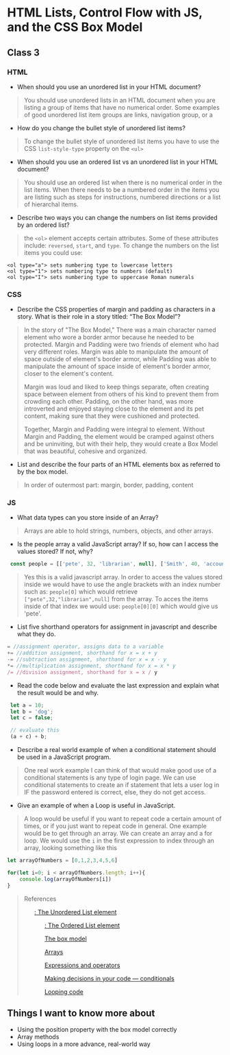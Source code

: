 # HTML Lists, Control Flow with JS, and the CSS Box Model

## Class 3

### HTML 
- When should you use an unordered list in your HTML document?
>You should use unordered lists in an HTML document when you are listing a group of items that have no numerical order. Some examples of good unordered list item groups are links, navigation group, or a
>

- How do you change the bullet style of unordered list items?
>To change the bullet style of unordered list items you have to use the CSS `list-style-type` property on the `<ul>`
>

- When should you use an ordered list vs an unordered list in your HTML document?
>You should use an ordered list when there is no numerical order in the list items. When there needs to be a numbered order in the items you are listing such as steps for instructions, numbered directions or a list of hierarchal items.
>

- Describe two ways you can change the numbers on list items provided by an ordered list?
>the `<ol>` element accepts certain attributes. Some of these attributes include:
`reversed`, `start`, and `type`. To change the numbers on the list items you could use:

```
<ol type="a"> sets numbering type to lowercase letters
<ol type="1"> sets numbering type to numbers (default)
<ol type="I"> sets numbering type to uppercase Roman numerals
```


### CSS
- Describe the CSS properties of margin and padding as characters in a story. What is their role in a story titled: “The Box Model”?
>In the story of "The Box Model," There was a main character named element who wore a border armor because he needed to be protected. Margin and Padding were two friends of element who had very different roles. Margin was able to manipulate the amount of space outside of element's border armor, while Padding was able to manipulate the amount of space inside of element's border armor, closer to the element's content.
>
>Margin was loud and liked to keep things separate, often creating space between element from others of his kind to prevent them from crowding each other. Padding, on the other hand, was more introverted and enjoyed staying close to the element and its pet content, making sure that they were cushioned and protected.
>
>Together, Margin and Padding were integral to element. Without Margin and Padding, the element would be cramped against others and be uninviting, but with their help, they would create a  Box Model that was beautiful, cohesive and organized.
>
- List and describe the four parts of an HTML elements box as referred to by the box model.
>In order of outermost part: margin, border, padding, content
>

### JS

- What data types can you store inside of an Array?
>Arrays are able to hold strings, numbers, objects, and other arrays.
>

- Is the people array a valid JavaScript array? If so, how can I access the values stored? If not, why?

```javascript
 const people = [['pete', 32, 'librarian', null], ['Smith', 40, 'accountant', 'fishing:hiking:rock_climbing'], ['bill', null, 'artist', null]];
```

>Yes this is a valid javascript array. In order to access the values stored inside we would have to use the angle brackets with an index number such as:
`people[0]` which would retrieve `["pete",32,"librarian",null]` from the array. To acces the items inside of that index we would use: 
`people[0][0]` which would give us 'pete'.
>

- List five shorthand operators for assignment in javascript and describe what they do.

```javascript
= //assignment operator, assigns data to a variable
+= //addition assignment, shorthand for x = x + y
-= //subtraction assignment, shorthand for x = x - y
*= //multiplication assignment, shorthand for x = x * y
/= //division assignment, shorthand for x = x / y
```


- Read the code below and evaluate the last expression and explain what the result would be and why.

```javascript
 let a = 10;
 let b = 'dog';
 let c = false;

 // evaluate this
 (a + c) + b;
```
>
>

- Describe a real world example of when a conditional statement should be used in a JavaScript program.
>One real work example I can think of that would make good use of a conditional statements is any type of login page. We can use conditional statements to create an if statement that lets a user log in IF the password entered is correct, else, they do not get access.
>

- Give an example of when a Loop is useful in JavaScript.
>A loop would be useful if  you want to repeat code a certain amount of times, or if you just want to repeat code in general. One example would be to get through an array. We can create an array and a for loop. We would use the `i` in the first expression to index through an array, looking something like this

```javascript
let arrayOfNumbers = [0,1,2,3,4,5,6]

for(let i=0; i < arrayOfNumbers.length; i++){
    console.log(arrayOfNumbers[i])
}

```


>References
>
>[<ul>: The Unordered List element](https://developer.mozilla.org/en-US/docs/Web/HTML/Element/ul)
>
>[<ol>: The Ordered List element](https://developer.mozilla.org/en-US/docs/Web/HTML/Element/ol)
>
>[The box model](https://developer.mozilla.org/en-US/docs/Learn/CSS/Building_blocks/The_box_model)
>
>[Arrays](https://developer.mozilla.org/en-US/docs/Learn/JavaScript/First_steps/Arrays)
>
>[Expressions and operators](https://developer.mozilla.org/en-US/docs/Web/JavaScript/Guide/Expressions_and_Operators)
>
>[Making decisions in your code — conditionals](https://developer.mozilla.org/en-US/docs/Learn/JavaScript/Building_blocks/conditionals)
>
>[Looping code](https://developer.mozilla.org/en-US/docs/Learn/JavaScript/Building_blocks/Looping_code)

## Things I want to know more about
- Using the position property with the box model correctly
- Array methods
- Using loops in a more advance, real-world way